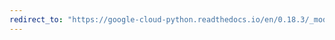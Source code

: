 ```yaml
---
redirect_to: "https://google-cloud-python.readthedocs.io/en/0.18.3/_modules/gcloud/monitoring/client.html"
---
```

